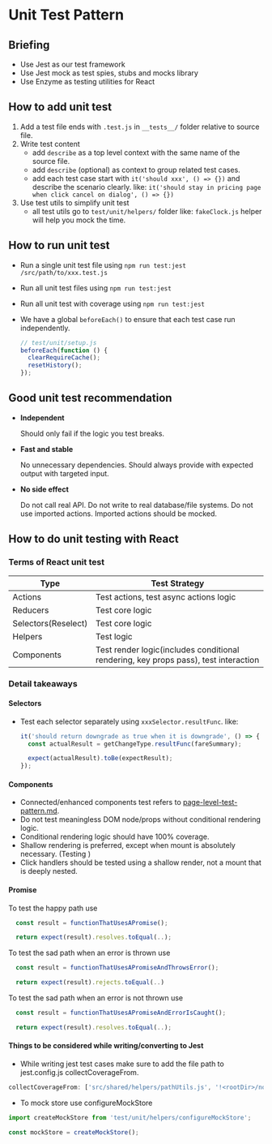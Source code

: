 # Unit Test Pattern

## Briefing

- Use Jest as our test framework
- Use Jest mock as test spies, stubs and mocks library
- Use Enzyme as testing utilities for React

## How to add unit test

1. Add a test file ends with `.test.js` in `__tests__/` folder relative to source file.
2. Write test content
   - add `describe` as a top level context with the same name of the source file.
   - add `describe` (optional) as context to group related test cases.
   - add each test case start with `it('should xxx', () => {})` and describe the scenario clearly.
     like: `it('should stay in pricing page when click cancel on dialog', () => {})`
3. Use test utils to simplify unit test
   - all test utils go to `test/unit/helpers/` folder
     like: `fakeClock.js` helper will help you mock the time.

## How to run unit test

- Run a single unit test file using `npm run test:jest /src/path/to/xxx.test.js`
- Run all unit test files using `npm run test:jest`
- Run all unit test with coverage using `npm run test:jest`

- We have a global `beforeEach()` to ensure that each test case run independently.

  ```javascript
  // test/unit/setup.js
  beforeEach(function () {
    clearRequireCache();
    resetHistory();
  });
  ```

## Good unit test recommendation

- **Independent**

  Should only fail if the logic you test breaks.

- **Fast and stable**

  No unnecessary dependencies.
  Should always provide with expected output with targeted input.

- **No side effect**

  Do not call real API.
  Do not write to real database/file systems.
  Do not use imported actions. Imported actions should be mocked.

## How to do unit testing with React

### Terms of React unit test

| Type                | Test Strategy                                                                       |
| ------------------- | ----------------------------------------------------------------------------------- |
| Actions             | Test actions, test async actions logic                                              |
| Reducers            | Test core logic                                                                     |
| Selectors(Reselect) | Test core logic                                                                     |
| Helpers             | Test logic                                                                          |
| Components          | Test render logic(includes conditional rendering, key props pass), test interaction |

### Detail takeaways

#### Selectors

- Test each selector separately using `xxxSelector.resultFunc`. like:

  ```javascript
  it('should return downgrade as true when it is downgrade', () => {
    const actualResult = getChangeType.resultFunc(fareSummary);

    expect(actualResult).toBe(expectResult);
  });
  ```

#### Components

- Connected/enhanced components test refers to [page-level-test-pattern.md](./page-level-test-pattern.md).
- Do not test meaningless DOM node/props without conditional rendering logic.
- Conditional rendering logic should have 100% coverage.
- Shallow rendering is preferred, except when mount is absolutely necessary. (Testing <Providers />)
- Click handlers should be tested using a shallow render, not a mount that is deeply nested.

#### Promise

To test the happy path use

```javascript
  const result = functionThatUsesAPromise();

  return expect(result).resolves.toEqual(..);
```

To test the sad path when an error is thrown use

```javascript
  const result = functionThatUsesAPromiseAndThrowsError();

  return expect(result).rejects.toEqual(..)
```

To test the sad path when an error is not thrown use

```javascript
  const result = functionThatUsesAPromiseAndErrorIsCaught();

  return expect(result).resolves.toEqual(..);
```

#### Things to be considered while writing/converting to Jest

- While writing jest test cases make sure to add the file path to jest.config.js collectCoverageFrom.

```javascript
collectCoverageFrom: ['src/shared/helpers/pathUtils.js', '!<rootDir>/node_modules/', '!<rootDir>/path/to/dir/'];
```

- To mock store use configureMockStore

```javascript
import createMockStore from 'test/unit/helpers/configureMockStore';

const mockStore = createMockStore();
```
